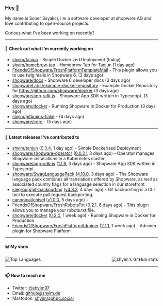 ### Hey 👋

My name is Soner Sayakci, I'm a software developer at shopware AG and love contributing to open-source projects.

Curious what I've been working on recently?

---

#### 👷 Check out what I'm currently working on

- [shyim/tanjun](https://github.com/shyim/tanjun) - Simple Dockerized Deployment (today)
- [shyim/homebrew-tap](https://github.com/shyim/homebrew-tap) - Homebrew Tap for Tanjun (1 day ago)
- [FriendsOfShopware/FroshPlatformTemplateMail](https://github.com/FriendsOfShopware/FroshPlatformTemplateMail) - This plugin allows you to use twig mails in Shopware 6. (3 days ago)
- [shopware/docs](https://github.com/shopware/docs) - Shopware 6 developer docs (3 days ago)
- [shopwareLabs/example-docker-repository](https://github.com/shopwareLabs/example-docker-repository) - Example Docker Repository for https://github.com/shopware/docker (3 days ago)
- [shopware/app-sdk-js](https://github.com/shopware/app-sdk-js) - Shopware App SDK written in Typescript. (3 days ago)
- [shopware/docker](https://github.com/shopware/docker) - Running Shopware in Docker for Production (3 days ago)
- [shyim/jetbrains-flake](https://github.com/shyim/jetbrains-flake) -  (4 days ago)
- [shopware/core](https://github.com/shopware/core) -  (5 days ago)

---

#### 🔭 Latest releases I've contributed to

- [shyim/tanjun](https://github.com/shyim/tanjun) ([0.0.4](https://github.com/shyim/tanjun/releases/tag/0.0.4), 1 day ago) - Simple Dockerized Deployment
- [shopware/shopware-operator](https://github.com/shopware/shopware-operator) ([0.0.21](https://github.com/shopware/shopware-operator/releases/tag/0.0.21), 3 days ago) - Operator manages Shopware installations in a Kubernetes cluster.
- [shopware/app-sdk-js](https://github.com/shopware/app-sdk-js) ([1.1.9](https://github.com/shopware/app-sdk-js/releases/tag/1.1.9), 3 days ago) - Shopware App SDK written in Typescript.
- [shopware/SwagLanguagePack](https://github.com/shopware/SwagLanguagePack) ([4.10.0](https://github.com/shopware/SwagLanguagePack/releases/tag/4.10.0), 3 days ago) - The Shopware language pack combines all translations offered by Shopware, as well as associated country flags for a language selection in our storefront.
- [kiegroup/git-backporting](https://github.com/kiegroup/git-backporting) ([v4.8.3](https://github.com/kiegroup/git-backporting/releases/tag/v4.8.3), 4 days ago) - Git backporting is a CLI tool to execute pull request backporting.
- [canonical/chisel](https://github.com/canonical/chisel) ([v1.0.0](https://github.com/canonical/chisel/releases/tag/v1.0.0), 5 days ago) - 
- [FriendsOfShopware/FroshRobotsTxt](https://github.com/FriendsOfShopware/FroshRobotsTxt) ([0.2.1](https://github.com/FriendsOfShopware/FroshRobotsTxt/releases/tag/0.2.1), 6 days ago) - This plugin allows you to manage your robots.txt file.
- [shopware/docker](https://github.com/shopware/docker) ([0.2.0](https://github.com/shopware/docker/releases/tag/0.2.0), 1 week ago) - Running Shopware in Docker for Production
- [FriendsOfShopware/FroshPlatformAdminer](https://github.com/FriendsOfShopware/FroshPlatformAdminer) ([2.1.1](https://github.com/FriendsOfShopware/FroshPlatformAdminer/releases/tag/2.1.1), 1 week ago) - Adminer plugin for Shopware Platform

---

#### 📊 My stats

<img align="right" alt="shyim's GitHub stats" src="https://github-readme-stats.vercel.app/api?username=shyim&count_private=1&show_icons=true&" />

![Top Languages](https://github-readme-stats.vercel.app/api/top-langs/?username=shyim)

---

#### 📫 How to reach me

- Twitter: [@shyim97](https://twitter.com/shyim97)
- Email: [github@shyim.de](mailto://github@shyim.de)
- Mastodon: <a rel="me" href="https://phpc.social/@shyim">shyim@phpc.social</a>
